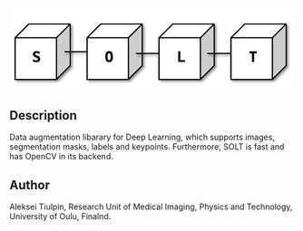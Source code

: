 ![slide](logo.png)
--------------------------------------------------------------------------------
## Description
Data augmentation libarary for Deep Learning, which supports images, segmentation masks, labels and keypoints. 
Furthermore, SOLT is fast and has OpenCV in its backend.


## Author
Aleksei Tiulpin, Research Unit of Medical Imaging, Physics and Technology, University of Oulu, Finalnd.
